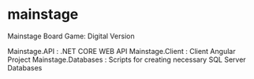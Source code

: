 # mainstage
Mainstage Board Game: Digital Version

Mainstage.API : .NET CORE WEB API
Mainstage.Client : Client Angular Project
Mainstage.Databases : Scripts for creating necessary SQL Server Databases
